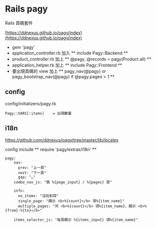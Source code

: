 # Rails pagy 

Rails 頁碼套件

[https://ddnexus.github.io/pagy/index](https://ddnexus.github.io/pagy/index)

* gem 'pagy'
* application_controller.rb 加入 ** include Pagy::Backend **
* product_controller.rb 加上 ** @pagy, @records = pagy(Product.all) **
* application_helper.rb 加上 ** include Pagy::Frontend **
* 要出現頁碼的 view 加上 ** pagy_nav(@pagy) or pagy_bootstrap_nav(@pagy) if @pagy.pages > 1 **

## config
config/initializers/pagy.rb

	Pagy::VARS[:items]    = 出現數量


## i18n
https://github.com/ddnexus/pagy/tree/master/lib/locales

config include ** require 'pagy/extras/i18n' **

	pagy:
	    nav:
	      prev: "上一頁"
	      next: "下一頁"
	      gap: "…"
	    combo_nav_js: "第 %{page_input} / %{pages} 頁"
	    
	    info:
	      no_items: "沒找到項"
	      single_page: "顯示 <b>%{count}</b> 項%{item_name}"
	      multiple_pages: "共 <b>%{count}</b> 項%{item_name}，顯示 <b>%{from}-%{to}</b>"

	    items_selector_js: "每頁顯示 %{items_input} 項%{item_name}"

